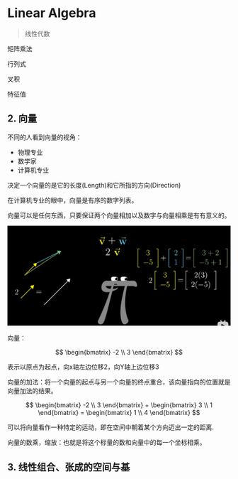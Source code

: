 # Linear Algebra

> 线性代数

矩阵乘法

行列式

叉积

特征值

## 2. 向量

不同的人看到向量的视角：

- 物理专业
- 数学家
- 计算机专业

决定一个向量的是它的长度(Length)和它所指的方向(Direction)

在计算机专业的眼中，向量是有序的数字列表。

向量可以是任何东西，只要保证两个向量相加以及数字与向量相乘是有有意义的。

![image-20230806160330699](./.assets/image-20230806160330699.png)

向量：

$$
\begin{bmatrix}
-2 \\
3
\end{bmatrix}
$$

表示以原点为起点，向x轴左边位移2，向Y轴上边位移3

向量的加法：将一个向量的起点与另一个向量的终点重合，该向量指向的位置就是向量加法的结果。

$$
\begin{bmatrix}
-2 \\ 
3
\end{bmatrix} + 
\begin{bmatrix}
3 \\ 
1
\end{bmatrix} = 
\begin{bmatrix}
1 \\
4
\end{bmatrix}
$$

可以将向量看作一种特定的运动，即在空间中朝着某个方向迈出一定的距离.

向量的数乘，缩放：也就是将这个标量的数和向量中的每一个坐标相乘。

## 3. 线性组合、张成的空间与基

